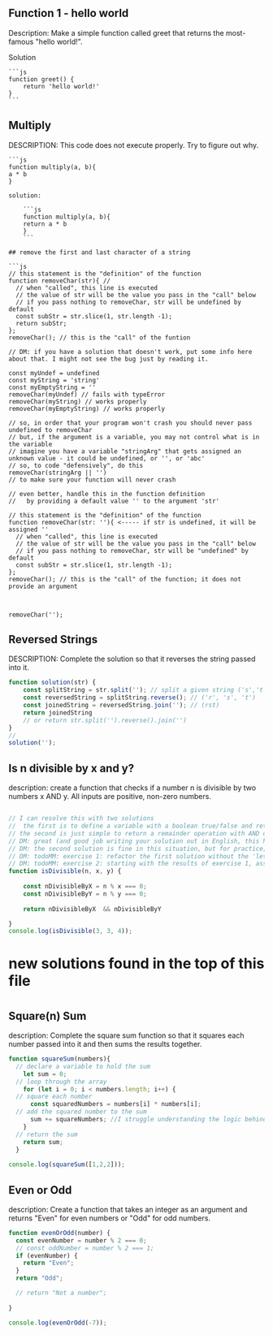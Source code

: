 ## Function 1 - hello world

Description:
Make a simple function called greet that returns the most-famous "hello world!".

Solution

    ```js
    function greet() {
        return 'hello world!'
    }
    ```

## Multiply

DESCRIPTION:
This code does not execute properly. Try to figure out why.

    ```js
    function multiply(a, b){
    a * b
    }
```
solution:

    ```js
    function multiply(a, b){
    return a * b
    }
    ```

## remove the first and last character of a string 

```js
// this statement is the "definition" of the function
function removeChar(str){ // 
  // when "called", this line is executed
  // the value of str will be the value you pass in the "call" below
  // if you pass nothing to removeChar, str will be undefined by default
  const subStr = str.slice(1, str.length -1);
  return subStr;
};
removeChar(); // this is the "call" of the funtion

// DM: if you have a solution that doesn't work, put some info here about that. I might not see the bug just by reading it. 

const myUndef = undefined
const myString = 'string'
const myEmptyString = ''
removeChar(myUndef) // fails with typeError
removeChar(myString) // works properly
removeChar(myEmptyString) // works properly

// so, in order that your program won't crash you should never pass undefined to removeChar
// but, if the argument is a variable, you may not control what is in the variable
// imagine you have a variable "stringArg" that gets assigned an unknown value - it could be undefined, or '', or 'abc'
// so, to code "defensively", do this
removeChar(stringArg || '')
// to make sure your function will never crash

// even better, handle this in the function definition
//   by providing a default value '' to the argument 'str' 

// this statement is the "definition" of the function
function removeChar(str: ''){ <----- if str is undefined, it will be assigned ''
  // when "called", this line is executed
  // the value of str will be the value you pass in the "call" below
  // if you pass nothing to removeChar, str will be "undefined" by default
  const subStr = str.slice(1, str.length -1);
};
removeChar(); // this is the "call" of the function; it does not provide an argument



removeChar('');
```

## Reversed Strings
DESCRIPTION:
Complete the solution so that it reverses the string passed into it.

```js
function solution(str) {
    const splitString = str.split(''); // split a given string ('s','t','r')
    const reversedString = splitString.reverse(); // ('r', 's', 't')
    const joinedString = reversedString.join(''); // (rst)
    return joinedString
    // or return str.split('').reverse().join('')
}
// 
solution('');
```

## Is n divisible by x and y?

description: create a function that checks if a number n is divisible by two numbers x AND y. All inputs are positive, non-zero numbers.

```js

// I can resolve this with two solutions
//  the first is to define a variable with a boolean true/false and return the opposite of that boolean after an if condition is passed
// the second is just simple to return a remainder operation with AND operator
// DM: great (and good job writing your solution out in English, this helps practice how you would talk aloud during a coding interview)
// DM: the second solution is fine in this situation, but for practice, do the following (don't erase your original solution here - I want to show you the comparison after you complete the exercises):
// DM: todoMM: exercise 1: refactor the first solution without the 'let'; use 'const' only
// DM: todoMM: exercise 2: starting with the results of exercise 1, assign each logical expression to a variable. ex: const varName = n % x === 0; give the variable a descriptive name
function isDivisible(n, x, y) {
   
    const nDivisibleByX = n % x === 0;
    const nDivisibleByY = n % y === 0;
    
    return nDivisibleByX  && nDivisibleByY

}
console.log(isDivisible(3, 3, 4));
```
# #####################
# new solutions found in the top of this file
# #####################


## Square(n) Sum

description:
Complete the square sum function so that it squares each number passed into it and then sums the results together.
```js
function squareSum(numbers){
  // declare a variable to hold the sum
    let sum = 0;
  // loop through the array
    for (let i = 0; i < numbers.length; i++) {
  // square each number
      const squaredNumbers = numbers[i] * numbers[i];
  // add the squared number to the sum
      sum += squareNumbers; //I struggle understanding the logic behind this line
    }
  // return the sum
    return sum;
  }
  
console.log(squareSum([1,2,2]));
```

## Even or Odd

description:
Create a function that takes an integer as an argument and returns "Even" for even numbers or "Odd" for odd numbers.

```js
function evenOrOdd(number) {
  const evenNumber = number % 2 === 0; 
  // const oddNumber = number % 2 === 1;
  if (evenNumber) {
    return "Even";
  }
  return "Odd";

  // return "Not a number";
  
}

console.log(evenOrOdd(-7));
```